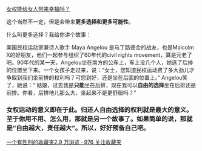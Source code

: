 [女权能给女人带来幸福吗？](https://www.zhihu.com/question/312312869/answer/605929230)

这个当然不一定，但是会带来**更多选择和更多可能性**。

什么叫更多选择？我给你讲个故事：

美国民权运动家兼诗人歌手 Maya Angelou 是马丁路德金的战友，也是Malcolm X的好朋友，他们一起参与组织了60年代的civil rights movement，算是元老了吧。90年代的某一天，Angelou坐在南方的公车上，车上没几个人，她选了后排的位置坐下来。一个女孩子走过来，说：“女士，您知道民权运动费了多大劲儿才争取到我们坐前排的权利吗？可您到好，还是坐在后面的位置上。” Angelou笑了，她说：“ 姑娘，过去我是**只能**坐在后排，现在我可以**自由的选择**坐在后排还是前排。你看，后排地儿那么大，坐起来不是更舒服吗？”

  

### 女权运动的意义即在于此。归还人自由选择的权利就是最大的意义。至于你用不用、怎么用，那就是另一个故事了。如果简单的说，那就是“自由越大，责任越大”。所以，好好预备自己吧。

  

[一个有性别的收藏夹2.9 万浏览 · 976 关注收藏夹](https://www.zhihu.com/collection/326955627)

  
  


